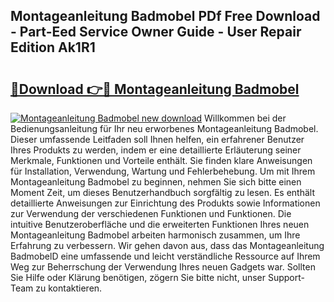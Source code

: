 ## Montageanleitung Badmobel PDf Free Download - Part-Eed Service Owner Guide - User Repair Edition Ak1R1

# <h2><a href="http://df6v1s.blite.top/?on=Montageanleitung+Badmobel">🔗Download 👉🔴 Montageanleitung Badmobel</a></h2>

[![Montageanleitung Badmobel new download](https://i.imgur.com/lujVjoI.png)](http://df6v1s.blite.top/?on=Montageanleitung+Badmobel)
Willkommen bei der Bedienungsanleitung für Ihr neu erworbenes Montageanleitung Badmobel. Dieser umfassende Leitfaden soll Ihnen helfen, ein erfahrener Benutzer Ihres Produkts zu werden, indem er eine detaillierte Erläuterung seiner Merkmale, Funktionen und Vorteile enthält. Sie finden klare Anweisungen für Installation, Verwendung, Wartung und Fehlerbehebung. Um mit Ihrem Montageanleitung Badmobel zu beginnen, nehmen Sie sich bitte einen Moment Zeit, um dieses Benutzerhandbuch sorgfältig zu lesen. Es enthält detaillierte Anweisungen zur Einrichtung des Produkts sowie Informationen zur Verwendung der verschiedenen Funktionen und Funktionen. Die intuitive Benutzeroberfläche und die erweiterten Funktionen Ihres neuen Montageanleitung Badmobel arbeiten harmonisch zusammen, um Ihre Erfahrung zu verbessern. Wir gehen davon aus, dass das Montageanleitung BadmobelD eine umfassende und leicht verständliche Ressource auf Ihrem Weg zur Beherrschung der Verwendung Ihres neuen Gadgets war. Sollten Sie Hilfe oder Klärung benötigen, zögern Sie bitte nicht, unser Support-Team zu kontaktieren.

